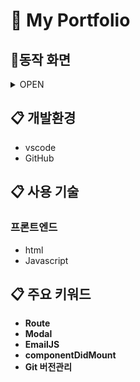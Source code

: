# 🌟 My Portfolio 


## :office:동작 화면
<details markdown="1">
<summary>OPEN</summary>

* **Pages**
![image](https://user-images.githubusercontent.com/61046271/145110435-f54fe1fa-2a0d-40d5-9a87-82b63554b931.png)

![image](https://user-images.githubusercontent.com/61046271/145110472-8466e17d-baf3-4621-983c-f502ba46206e.png)

![image](https://user-images.githubusercontent.com/61046271/145110501-d72d6717-be06-497a-8a77-0f8fcd61095f.png)

![image](https://user-images.githubusercontent.com/61046271/145110525-87b4a5a7-7be5-465a-9445-948e2af2db42.png)

</details>

## :clipboard: 개발환경
* vscode
* GitHub

## :clipboard: 사용 기술

### 프론트엔드
* html
* Javascript

## :clipboard: 주요 키워드
* **Route**
* **Modal**
* **EmailJS**
* **componentDidMount**
* **Git 버전관리**
</details>
